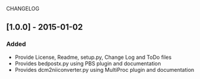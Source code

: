 CHANGELOG

## [1.0.0] - 2015-01-02
### Added
- Provide License, Readme, setup.py, Change Log and ToDo files
- Provides bedpostx.py using PBS plugin and documentation
- Provides dcm2niiconverter.py using MultiProc plugin and documentation

